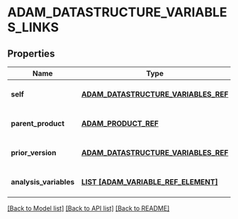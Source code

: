# ADAM_DATASTRUCTURE_VARIABLES_LINKS

## Properties
Name | Type | Description | Notes
------------ | ------------- | ------------- | -------------
**self** | [**ADAM_DATASTRUCTURE_VARIABLES_REF**](AdamDatastructureVariablesRef.md) |  | [optional] [default to null]
**parent_product** | [**ADAM_PRODUCT_REF**](AdamProductRef.md) |  | [optional] [default to null]
**prior_version** | [**ADAM_DATASTRUCTURE_VARIABLES_REF**](AdamDatastructureVariablesRef.md) |  | [optional] [default to null]
**analysis_variables** | [**LIST [ADAM_VARIABLE_REF_ELEMENT]**](AdamVariableRefElement.md) |  | [optional] [default to null]

[[Back to Model list]](../README.md#documentation-for-models) [[Back to API list]](../README.md#documentation-for-api-endpoints) [[Back to README]](../README.md)


